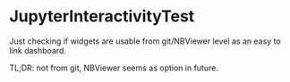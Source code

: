 # JupyterInteractivityTest

Just checking if widgets are usable from git/NBViewer level as an easy to link dashboard.

TL;DR: not from git, NBViewer seems as option in future.
